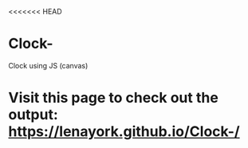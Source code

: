 <<<<<<< HEAD
# Clock-
Clock using JS (canvas)

Visit this page to check out the output:
https://lenayork.github.io/Clock-/
=======
